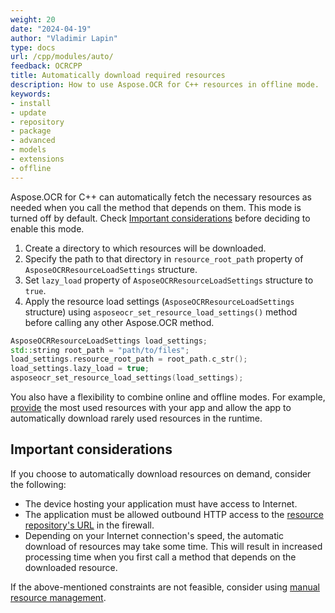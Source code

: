 ```yaml
---
weight: 20
date: "2024-04-19"
author: "Vladimir Lapin"
type: docs
url: /cpp/modules/auto/
feedback: OCRCPP
title: Automatically download required resources
description: How to use Aspose.OCR for C++ resources in offline mode.
keywords:
- install
- update
- repository
- package
- advanced
- models
- extensions
- offline
---
```


Aspose.OCR for C++ can automatically fetch the necessary resources as needed when you call the method that depends on them. This mode is turned off by default. Check [Important considerations](#important-considerations) before deciding to enable this mode.

1. Create a directory to which resources will be downloaded.
2. Specify the path to that directory in `resource_root_path` property of `AsposeOCRResourceLoadSettings` structure.
3. Set `lazy_load` property of `AsposeOCRResourceLoadSettings` structure to `true`.
4. Apply the resource load settings (`AsposeOCRResourceLoadSettings` structure) using `asposeocr_set_resource_load_settings()` method before calling any other Aspose.OCR method.

```cpp
AsposeOCRResourceLoadSettings load_settings;
std::string root_path = "path/to/files";
load_settings.resource_root_path = root_path.c_str();
load_settings.lazy_load = true;
asposeocr_set_resource_load_settings(load_settings);
```

You also have a flexibility to combine online and offline modes. For example, [provide](/ocr/cpp/modules/management/) the most used resources with your app and allow the app to automatically download rarely used resources in the runtime.

## Important considerations

If you choose to automatically download resources on demand, consider the following:

- The device hosting your application must have access to Internet.
- The application must be allowed outbound HTTP access to the [resource repository's URL](https://github.com/aspose-ocr/resources) in the firewall.
- Depending on your Internet connection's speed, the automatic download of resources may take some time. This will result in increased processing time when you first call a method that depends on the downloaded resource.

If the above-mentioned constraints are not feasible, consider using [manual resource management](/ocr/cpp/modules/management/).

